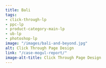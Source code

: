 ```yaml
---
title: Bali
tags:
- click-through-lp
- ppc-lp
- product-category-main-lp
- ub-lp
- photoshop-lp
image: "/images/bali-and-beyond.jpg"
alt: Click Through Page Design
link: "/case-mogul-report/"
image-alt-title: Click Through Page Design
---
```


